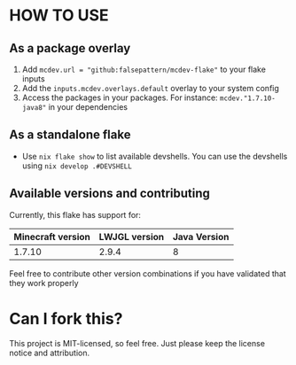 # HOW TO USE

## As a package overlay
1. Add `mcdev.url = "github:falsepattern/mcdev-flake"` to your flake inputs
2. Add the `inputs.mcdev.overlays.default` overlay to your system config
3. Access the packages in your packages. For instance: `mcdev."1.7.10-java8"` in your dependencies

## As a standalone flake
- Use `nix flake show` to list available devshells. You can use the devshells using `nix develop .#DEVSHELL`

## Available versions and contributing
Currently, this flake has support for:

| Minecraft version | LWJGL version | Java Version |
|-------------------|---------------|--------------|
| 1.7.10            | 2.9.4         | 8            |

 Feel free to contribute other version combinations if you have validated that they work properly

# Can I fork this?
This project is MIT-licensed, so feel free. Just please keep the license notice and attribution.